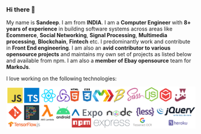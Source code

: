 ### Hi there 👋

My name is **Sandeep**. I am from **INDIA**. I am a **Computer Engineer** with **8+ years of experience** in building software systems across areas like **Ecommerce**, **Social Networking**, **Signal Processing**, **Multimedia processing**, **Blockchain**, **Fintech** etc. I predominantly work and contribute in **Front End engineering**. I am also an **avid contributor to various opensource projects** and maintains my own set of projects as listed below and available from npm. I am also a **member of Ebay opensource** team for **MarkoJs**.

I love working on the following technologies:


<img src="logos.png">
